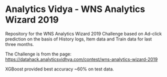 # Analytics Vidya - WNS Analytics Wizard 2019
Repository for the WNS Analytics Wizard 2019 Challenge based on Ad-click prediction on the basis of History logs, Item data and Train data for last three months.

The Challenge is from the page:
https://datahack.analyticsvidhya.com/contest/wns-analytics-wizard-2019

XGBoost provided best accuracy ~60% on test data. 


